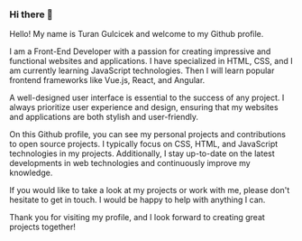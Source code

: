### Hi there 👋

Hello! My name is Turan Gulcicek and welcome to my Github profile.

I am a Front-End Developer with a passion for creating impressive and functional websites and applications. I have specialized in HTML, CSS, and I am currently learning JavaScript technologies. Then I will learn popular frontend frameworks like Vue.js, React, and Angular.

A well-designed user interface is essential to the success of any project. I always prioritize user experience and design, ensuring that my websites and applications are both stylish and user-friendly.

On this Github profile, you can see my personal projects and contributions to open source projects. I typically focus on CSS, HTML, and JavaScript technologies in my projects. Additionally, I stay up-to-date on the latest developments in web technologies and continuously improve my knowledge.

If you would like to take a look at my projects or work with me, please don't hesitate to get in touch. I would be happy to help with anything I can.

Thank you for visiting my profile, and I look forward to creating great projects together!
